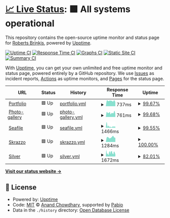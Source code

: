 # [📈 Live Status](https://amixaam.github.io/amixaam-upptime): <!--live status--> **🟩 All systems operational**

This repository contains the open-source uptime monitor and status page for [Roberts Briņķis](https://amixam.id.lv), powered by [Upptime](https://github.com/upptime/upptime).

[![Uptime CI](https://github.com/amixaam/amixaam-upptime/workflows/Uptime%20CI/badge.svg)](https://github.com/amixaam/amixaam-upptime/actions?query=workflow%3A%22Uptime+CI%22)
[![Response Time CI](https://github.com/amixaam/amixaam-upptime/workflows/Response%20Time%20CI/badge.svg)](https://github.com/amixaam/amixaam-upptime/actions?query=workflow%3A%22Response+Time+CI%22)
[![Graphs CI](https://github.com/amixaam/amixaam-upptime/workflows/Graphs%20CI/badge.svg)](https://github.com/amixaam/amixaam-upptime/actions?query=workflow%3A%22Graphs+CI%22)
[![Static Site CI](https://github.com/amixaam/amixaam-upptime/workflows/Static%20Site%20CI/badge.svg)](https://github.com/amixaam/amixaam-upptime/actions?query=workflow%3A%22Static+Site+CI%22)
[![Summary CI](https://github.com/amixaam/amixaam-upptime/workflows/Summary%20CI/badge.svg)](https://github.com/amixaam/amixaam-upptime/actions?query=workflow%3A%22Summary+CI%22)

With [Upptime](https://upptime.js.org), you can get your own unlimited and free uptime monitor and status page, powered entirely by a GitHub repository. We use [Issues](https://github.com/amixaam/amixaam-upptime/issues) as incident reports, [Actions](https://github.com/amixaam/amixaam-upptime/actions) as uptime monitors, and [Pages](https://amixaam.github.io/amixaam-upptime) for the status page.

<!--start: status pages-->
<!-- This summary is generated by Upptime (https://github.com/upptime/upptime) -->
<!-- Do not edit this manually, your changes will be overwritten -->
<!-- prettier-ignore -->
| URL | Status | History | Response Time | Uptime |
| --- | ------ | ------- | ------------- | ------ |
| <img alt="" src="https://icons.duckduckgo.com/ip3/amixam.net.ico" height="13"> [Portfolio](https://amixam.net) | 🟩 Up | [portfolio.yml](https://github.com/amixaam/amixaam-upptime/commits/HEAD/history/portfolio.yml) | <details><summary><img alt="Response time graph" src="./graphs/portfolio/response-time-week.png" height="20"> 737ms</summary><br><a href="https://amixaam.github.io/amixaam-upptime/history/portfolio"><img alt="Response time 1322" src="https://img.shields.io/endpoint?url=https%3A%2F%2Fraw.githubusercontent.com%2Famixaam%2Famixaam-upptime%2FHEAD%2Fapi%2Fportfolio%2Fresponse-time.json"></a><br><a href="https://amixaam.github.io/amixaam-upptime/history/portfolio"><img alt="24-hour response time 556" src="https://img.shields.io/endpoint?url=https%3A%2F%2Fraw.githubusercontent.com%2Famixaam%2Famixaam-upptime%2FHEAD%2Fapi%2Fportfolio%2Fresponse-time-day.json"></a><br><a href="https://amixaam.github.io/amixaam-upptime/history/portfolio"><img alt="7-day response time 737" src="https://img.shields.io/endpoint?url=https%3A%2F%2Fraw.githubusercontent.com%2Famixaam%2Famixaam-upptime%2FHEAD%2Fapi%2Fportfolio%2Fresponse-time-week.json"></a><br><a href="https://amixaam.github.io/amixaam-upptime/history/portfolio"><img alt="30-day response time 1322" src="https://img.shields.io/endpoint?url=https%3A%2F%2Fraw.githubusercontent.com%2Famixaam%2Famixaam-upptime%2FHEAD%2Fapi%2Fportfolio%2Fresponse-time-month.json"></a><br><a href="https://amixaam.github.io/amixaam-upptime/history/portfolio"><img alt="1-year response time 1322" src="https://img.shields.io/endpoint?url=https%3A%2F%2Fraw.githubusercontent.com%2Famixaam%2Famixaam-upptime%2FHEAD%2Fapi%2Fportfolio%2Fresponse-time-year.json"></a></details> | <details><summary><a href="https://amixaam.github.io/amixaam-upptime/history/portfolio">99.67%</a></summary><a href="https://amixaam.github.io/amixaam-upptime/history/portfolio"><img alt="All-time uptime 95.61%" src="https://img.shields.io/endpoint?url=https%3A%2F%2Fraw.githubusercontent.com%2Famixaam%2Famixaam-upptime%2FHEAD%2Fapi%2Fportfolio%2Fuptime.json"></a><br><a href="https://amixaam.github.io/amixaam-upptime/history/portfolio"><img alt="24-hour uptime 100.00%" src="https://img.shields.io/endpoint?url=https%3A%2F%2Fraw.githubusercontent.com%2Famixaam%2Famixaam-upptime%2FHEAD%2Fapi%2Fportfolio%2Fuptime-day.json"></a><br><a href="https://amixaam.github.io/amixaam-upptime/history/portfolio"><img alt="7-day uptime 99.67%" src="https://img.shields.io/endpoint?url=https%3A%2F%2Fraw.githubusercontent.com%2Famixaam%2Famixaam-upptime%2FHEAD%2Fapi%2Fportfolio%2Fuptime-week.json"></a><br><a href="https://amixaam.github.io/amixaam-upptime/history/portfolio"><img alt="30-day uptime 95.55%" src="https://img.shields.io/endpoint?url=https%3A%2F%2Fraw.githubusercontent.com%2Famixaam%2Famixaam-upptime%2FHEAD%2Fapi%2Fportfolio%2Fuptime-month.json"></a><br><a href="https://amixaam.github.io/amixaam-upptime/history/portfolio"><img alt="1-year uptime 95.61%" src="https://img.shields.io/endpoint?url=https%3A%2F%2Fraw.githubusercontent.com%2Famixaam%2Famixaam-upptime%2FHEAD%2Fapi%2Fportfolio%2Fuptime-year.json"></a></details>
| <img alt="" src="https://icons.duckduckgo.com/ip3/photos.amixam.net.ico" height="13"> [Photo-gallery](https://photos.amixam.net) | 🟩 Up | [photo-gallery.yml](https://github.com/amixaam/amixaam-upptime/commits/HEAD/history/photo-gallery.yml) | <details><summary><img alt="Response time graph" src="./graphs/photo-gallery/response-time-week.png" height="20"> 761ms</summary><br><a href="https://amixaam.github.io/amixaam-upptime/history/photo-gallery"><img alt="Response time 1274" src="https://img.shields.io/endpoint?url=https%3A%2F%2Fraw.githubusercontent.com%2Famixaam%2Famixaam-upptime%2FHEAD%2Fapi%2Fphoto-gallery%2Fresponse-time.json"></a><br><a href="https://amixaam.github.io/amixaam-upptime/history/photo-gallery"><img alt="24-hour response time 501" src="https://img.shields.io/endpoint?url=https%3A%2F%2Fraw.githubusercontent.com%2Famixaam%2Famixaam-upptime%2FHEAD%2Fapi%2Fphoto-gallery%2Fresponse-time-day.json"></a><br><a href="https://amixaam.github.io/amixaam-upptime/history/photo-gallery"><img alt="7-day response time 761" src="https://img.shields.io/endpoint?url=https%3A%2F%2Fraw.githubusercontent.com%2Famixaam%2Famixaam-upptime%2FHEAD%2Fapi%2Fphoto-gallery%2Fresponse-time-week.json"></a><br><a href="https://amixaam.github.io/amixaam-upptime/history/photo-gallery"><img alt="30-day response time 1274" src="https://img.shields.io/endpoint?url=https%3A%2F%2Fraw.githubusercontent.com%2Famixaam%2Famixaam-upptime%2FHEAD%2Fapi%2Fphoto-gallery%2Fresponse-time-month.json"></a><br><a href="https://amixaam.github.io/amixaam-upptime/history/photo-gallery"><img alt="1-year response time 1274" src="https://img.shields.io/endpoint?url=https%3A%2F%2Fraw.githubusercontent.com%2Famixaam%2Famixaam-upptime%2FHEAD%2Fapi%2Fphoto-gallery%2Fresponse-time-year.json"></a></details> | <details><summary><a href="https://amixaam.github.io/amixaam-upptime/history/photo-gallery">99.68%</a></summary><a href="https://amixaam.github.io/amixaam-upptime/history/photo-gallery"><img alt="All-time uptime 95.67%" src="https://img.shields.io/endpoint?url=https%3A%2F%2Fraw.githubusercontent.com%2Famixaam%2Famixaam-upptime%2FHEAD%2Fapi%2Fphoto-gallery%2Fuptime.json"></a><br><a href="https://amixaam.github.io/amixaam-upptime/history/photo-gallery"><img alt="24-hour uptime 100.00%" src="https://img.shields.io/endpoint?url=https%3A%2F%2Fraw.githubusercontent.com%2Famixaam%2Famixaam-upptime%2FHEAD%2Fapi%2Fphoto-gallery%2Fuptime-day.json"></a><br><a href="https://amixaam.github.io/amixaam-upptime/history/photo-gallery"><img alt="7-day uptime 99.68%" src="https://img.shields.io/endpoint?url=https%3A%2F%2Fraw.githubusercontent.com%2Famixaam%2Famixaam-upptime%2FHEAD%2Fapi%2Fphoto-gallery%2Fuptime-week.json"></a><br><a href="https://amixaam.github.io/amixaam-upptime/history/photo-gallery"><img alt="30-day uptime 95.60%" src="https://img.shields.io/endpoint?url=https%3A%2F%2Fraw.githubusercontent.com%2Famixaam%2Famixaam-upptime%2FHEAD%2Fapi%2Fphoto-gallery%2Fuptime-month.json"></a><br><a href="https://amixaam.github.io/amixaam-upptime/history/photo-gallery"><img alt="1-year uptime 95.67%" src="https://img.shields.io/endpoint?url=https%3A%2F%2Fraw.githubusercontent.com%2Famixaam%2Famixaam-upptime%2FHEAD%2Fapi%2Fphoto-gallery%2Fuptime-year.json"></a></details>
| <img alt="" src="https://icons.duckduckgo.com/ip3/seafile.amixam.net.ico" height="13"> [Seafile](https://seafile.amixam.net) | 🟩 Up | [seafile.yml](https://github.com/amixaam/amixaam-upptime/commits/HEAD/history/seafile.yml) | <details><summary><img alt="Response time graph" src="./graphs/seafile/response-time-week.png" height="20"> 1466ms</summary><br><a href="https://amixaam.github.io/amixaam-upptime/history/seafile"><img alt="Response time 1261" src="https://img.shields.io/endpoint?url=https%3A%2F%2Fraw.githubusercontent.com%2Famixaam%2Famixaam-upptime%2FHEAD%2Fapi%2Fseafile%2Fresponse-time.json"></a><br><a href="https://amixaam.github.io/amixaam-upptime/history/seafile"><img alt="24-hour response time 885" src="https://img.shields.io/endpoint?url=https%3A%2F%2Fraw.githubusercontent.com%2Famixaam%2Famixaam-upptime%2FHEAD%2Fapi%2Fseafile%2Fresponse-time-day.json"></a><br><a href="https://amixaam.github.io/amixaam-upptime/history/seafile"><img alt="7-day response time 1466" src="https://img.shields.io/endpoint?url=https%3A%2F%2Fraw.githubusercontent.com%2Famixaam%2Famixaam-upptime%2FHEAD%2Fapi%2Fseafile%2Fresponse-time-week.json"></a><br><a href="https://amixaam.github.io/amixaam-upptime/history/seafile"><img alt="30-day response time 1261" src="https://img.shields.io/endpoint?url=https%3A%2F%2Fraw.githubusercontent.com%2Famixaam%2Famixaam-upptime%2FHEAD%2Fapi%2Fseafile%2Fresponse-time-month.json"></a><br><a href="https://amixaam.github.io/amixaam-upptime/history/seafile"><img alt="1-year response time 1261" src="https://img.shields.io/endpoint?url=https%3A%2F%2Fraw.githubusercontent.com%2Famixaam%2Famixaam-upptime%2FHEAD%2Fapi%2Fseafile%2Fresponse-time-year.json"></a></details> | <details><summary><a href="https://amixaam.github.io/amixaam-upptime/history/seafile">99.55%</a></summary><a href="https://amixaam.github.io/amixaam-upptime/history/seafile"><img alt="All-time uptime 95.62%" src="https://img.shields.io/endpoint?url=https%3A%2F%2Fraw.githubusercontent.com%2Famixaam%2Famixaam-upptime%2FHEAD%2Fapi%2Fseafile%2Fuptime.json"></a><br><a href="https://amixaam.github.io/amixaam-upptime/history/seafile"><img alt="24-hour uptime 100.00%" src="https://img.shields.io/endpoint?url=https%3A%2F%2Fraw.githubusercontent.com%2Famixaam%2Famixaam-upptime%2FHEAD%2Fapi%2Fseafile%2Fuptime-day.json"></a><br><a href="https://amixaam.github.io/amixaam-upptime/history/seafile"><img alt="7-day uptime 99.55%" src="https://img.shields.io/endpoint?url=https%3A%2F%2Fraw.githubusercontent.com%2Famixaam%2Famixaam-upptime%2FHEAD%2Fapi%2Fseafile%2Fuptime-week.json"></a><br><a href="https://amixaam.github.io/amixaam-upptime/history/seafile"><img alt="30-day uptime 95.56%" src="https://img.shields.io/endpoint?url=https%3A%2F%2Fraw.githubusercontent.com%2Famixaam%2Famixaam-upptime%2FHEAD%2Fapi%2Fseafile%2Fuptime-month.json"></a><br><a href="https://amixaam.github.io/amixaam-upptime/history/seafile"><img alt="1-year uptime 95.62%" src="https://img.shields.io/endpoint?url=https%3A%2F%2Fraw.githubusercontent.com%2Famixaam%2Famixaam-upptime%2FHEAD%2Fapi%2Fseafile%2Fuptime-year.json"></a></details>
| <img alt="" src="https://icons.duckduckgo.com/ip3/skrazzo.xyz.ico" height="13"> [Skrazzo](https://skrazzo.xyz/stundas) | 🟩 Up | [skrazzo.yml](https://github.com/amixaam/amixaam-upptime/commits/HEAD/history/skrazzo.yml) | <details><summary><img alt="Response time graph" src="./graphs/skrazzo/response-time-week.png" height="20"> 1284ms</summary><br><a href="https://amixaam.github.io/amixaam-upptime/history/skrazzo"><img alt="Response time 1258" src="https://img.shields.io/endpoint?url=https%3A%2F%2Fraw.githubusercontent.com%2Famixaam%2Famixaam-upptime%2FHEAD%2Fapi%2Fskrazzo%2Fresponse-time.json"></a><br><a href="https://amixaam.github.io/amixaam-upptime/history/skrazzo"><img alt="24-hour response time 1147" src="https://img.shields.io/endpoint?url=https%3A%2F%2Fraw.githubusercontent.com%2Famixaam%2Famixaam-upptime%2FHEAD%2Fapi%2Fskrazzo%2Fresponse-time-day.json"></a><br><a href="https://amixaam.github.io/amixaam-upptime/history/skrazzo"><img alt="7-day response time 1284" src="https://img.shields.io/endpoint?url=https%3A%2F%2Fraw.githubusercontent.com%2Famixaam%2Famixaam-upptime%2FHEAD%2Fapi%2Fskrazzo%2Fresponse-time-week.json"></a><br><a href="https://amixaam.github.io/amixaam-upptime/history/skrazzo"><img alt="30-day response time 1258" src="https://img.shields.io/endpoint?url=https%3A%2F%2Fraw.githubusercontent.com%2Famixaam%2Famixaam-upptime%2FHEAD%2Fapi%2Fskrazzo%2Fresponse-time-month.json"></a><br><a href="https://amixaam.github.io/amixaam-upptime/history/skrazzo"><img alt="1-year response time 1258" src="https://img.shields.io/endpoint?url=https%3A%2F%2Fraw.githubusercontent.com%2Famixaam%2Famixaam-upptime%2FHEAD%2Fapi%2Fskrazzo%2Fresponse-time-year.json"></a></details> | <details><summary><a href="https://amixaam.github.io/amixaam-upptime/history/skrazzo">100.00%</a></summary><a href="https://amixaam.github.io/amixaam-upptime/history/skrazzo"><img alt="All-time uptime 100.00%" src="https://img.shields.io/endpoint?url=https%3A%2F%2Fraw.githubusercontent.com%2Famixaam%2Famixaam-upptime%2FHEAD%2Fapi%2Fskrazzo%2Fuptime.json"></a><br><a href="https://amixaam.github.io/amixaam-upptime/history/skrazzo"><img alt="24-hour uptime 100.00%" src="https://img.shields.io/endpoint?url=https%3A%2F%2Fraw.githubusercontent.com%2Famixaam%2Famixaam-upptime%2FHEAD%2Fapi%2Fskrazzo%2Fuptime-day.json"></a><br><a href="https://amixaam.github.io/amixaam-upptime/history/skrazzo"><img alt="7-day uptime 100.00%" src="https://img.shields.io/endpoint?url=https%3A%2F%2Fraw.githubusercontent.com%2Famixaam%2Famixaam-upptime%2FHEAD%2Fapi%2Fskrazzo%2Fuptime-week.json"></a><br><a href="https://amixaam.github.io/amixaam-upptime/history/skrazzo"><img alt="30-day uptime 100.00%" src="https://img.shields.io/endpoint?url=https%3A%2F%2Fraw.githubusercontent.com%2Famixaam%2Famixaam-upptime%2FHEAD%2Fapi%2Fskrazzo%2Fuptime-month.json"></a><br><a href="https://amixaam.github.io/amixaam-upptime/history/skrazzo"><img alt="1-year uptime 100.00%" src="https://img.shields.io/endpoint?url=https%3A%2F%2Fraw.githubusercontent.com%2Famixaam%2Famixaam-upptime%2FHEAD%2Fapi%2Fskrazzo%2Fuptime-year.json"></a></details>
| <img alt="" src="https://icons.duckduckgo.com/ip3/vinetaerentraute.id.lv.ico" height="13"> [Silver](https://vinetaerentraute.id.lv) | 🟩 Up | [silver.yml](https://github.com/amixaam/amixaam-upptime/commits/HEAD/history/silver.yml) | <details><summary><img alt="Response time graph" src="./graphs/silver/response-time-week.png" height="20"> 1672ms</summary><br><a href="https://amixaam.github.io/amixaam-upptime/history/silver"><img alt="Response time 1608" src="https://img.shields.io/endpoint?url=https%3A%2F%2Fraw.githubusercontent.com%2Famixaam%2Famixaam-upptime%2FHEAD%2Fapi%2Fsilver%2Fresponse-time.json"></a><br><a href="https://amixaam.github.io/amixaam-upptime/history/silver"><img alt="24-hour response time 1798" src="https://img.shields.io/endpoint?url=https%3A%2F%2Fraw.githubusercontent.com%2Famixaam%2Famixaam-upptime%2FHEAD%2Fapi%2Fsilver%2Fresponse-time-day.json"></a><br><a href="https://amixaam.github.io/amixaam-upptime/history/silver"><img alt="7-day response time 1672" src="https://img.shields.io/endpoint?url=https%3A%2F%2Fraw.githubusercontent.com%2Famixaam%2Famixaam-upptime%2FHEAD%2Fapi%2Fsilver%2Fresponse-time-week.json"></a><br><a href="https://amixaam.github.io/amixaam-upptime/history/silver"><img alt="30-day response time 1608" src="https://img.shields.io/endpoint?url=https%3A%2F%2Fraw.githubusercontent.com%2Famixaam%2Famixaam-upptime%2FHEAD%2Fapi%2Fsilver%2Fresponse-time-month.json"></a><br><a href="https://amixaam.github.io/amixaam-upptime/history/silver"><img alt="1-year response time 1608" src="https://img.shields.io/endpoint?url=https%3A%2F%2Fraw.githubusercontent.com%2Famixaam%2Famixaam-upptime%2FHEAD%2Fapi%2Fsilver%2Fresponse-time-year.json"></a></details> | <details><summary><a href="https://amixaam.github.io/amixaam-upptime/history/silver">82.01%</a></summary><a href="https://amixaam.github.io/amixaam-upptime/history/silver"><img alt="All-time uptime 68.69%" src="https://img.shields.io/endpoint?url=https%3A%2F%2Fraw.githubusercontent.com%2Famixaam%2Famixaam-upptime%2FHEAD%2Fapi%2Fsilver%2Fuptime.json"></a><br><a href="https://amixaam.github.io/amixaam-upptime/history/silver"><img alt="24-hour uptime 95.05%" src="https://img.shields.io/endpoint?url=https%3A%2F%2Fraw.githubusercontent.com%2Famixaam%2Famixaam-upptime%2FHEAD%2Fapi%2Fsilver%2Fuptime-day.json"></a><br><a href="https://amixaam.github.io/amixaam-upptime/history/silver"><img alt="7-day uptime 82.01%" src="https://img.shields.io/endpoint?url=https%3A%2F%2Fraw.githubusercontent.com%2Famixaam%2Famixaam-upptime%2FHEAD%2Fapi%2Fsilver%2Fuptime-week.json"></a><br><a href="https://amixaam.github.io/amixaam-upptime/history/silver"><img alt="30-day uptime 68.69%" src="https://img.shields.io/endpoint?url=https%3A%2F%2Fraw.githubusercontent.com%2Famixaam%2Famixaam-upptime%2FHEAD%2Fapi%2Fsilver%2Fuptime-month.json"></a><br><a href="https://amixaam.github.io/amixaam-upptime/history/silver"><img alt="1-year uptime 68.69%" src="https://img.shields.io/endpoint?url=https%3A%2F%2Fraw.githubusercontent.com%2Famixaam%2Famixaam-upptime%2FHEAD%2Fapi%2Fsilver%2Fuptime-year.json"></a></details>

<!--end: status pages-->

[**Visit our status website →**](https://amixaam.github.io/amixaam-upptime)

## 📄 License

- Powered by: [Upptime](https://github.com/upptime/upptime)
- Code: [MIT](./LICENSE) © [Anand Chowdhary](https://anandchowdhary.com), supported by [Pabio](https://pabio.com)
- Data in the `./history` directory: [Open Database License](https://opendatacommons.org/licenses/odbl/1-0/)
